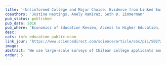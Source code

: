 ```yaml
---
title: '(Un)informed College and Major Choice: Evidence from Linked Survey and Administrative Data'
coauthors: 'Justine Hastings, Anely Ramirez, Seth D. Zimmerman'
pub_status: published
pub_date: 2016
pub_where: 'Economics of Education Review, Access to Higher Education, 51 (April 1, 2016): 136–51'
desc:
cats: info education public-econ
link_jour: 'https://www.sciencedirect.com/science/article/abs/pii/S0272775715000813'
image:
abstract: 'We use large-scale surveys of Chilean college applicants and college students to explore the way students form beliefs about earnings and cost outcomes at different institutions and majors and how these beliefs relate to degree choice and persistence. Linking our survey records to administrative education and earnings data, we compare earnings and cost expectations to observed values for past students and follow survey participants forward to see how beliefs relate to matriculation and dropout outcomes. We find that students have correctly centered but noisy cost expectations, and appear to systematically overestimate earnings outcomes for past graduates. Students who overestimate costs are less likely to matriculate in any degree program and in their stated first-choice program, and are more likely to drop out. Students who overestimate earnings matriculate at similar rates to other students, but choose degree programs where past students have been less likely to graduate, have earned less early in their careers, and have been more likely to default on student loans. Consistent with an informal model of enrollment choice, students with a stated preference for labor market-related degree characteristics are less likely to overestimate earnings outcomes and choose degrees where past students have gone on to earn more, while the opposite is true for students with a stated preference for enjoyment of the curriculum.'
order: 5
---
```

